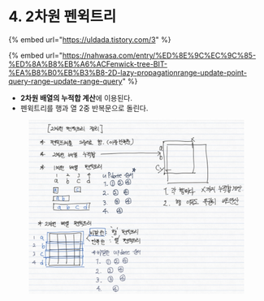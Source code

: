 # 4. 2차원 펜윅트리

{% embed url="https://uldada.tistory.com/3" %}

{% embed url="https://nahwasa.com/entry/%ED%8E%9C%EC%9C%85-%ED%8A%B8%EB%A6%ACFenwick-tree-BIT-%EA%B8%B0%EB%B3%B8-2D-lazy-propagationrange-update-point-query-range-update-range-query" %}

* **2차원 배열의 누적합 계산**에 이용된다.
* 펜윅트리를 행과 열 2중 반복문으로 돌린다.

<figure><img src="../../../.gitbook/assets/image (2) (1).png" alt=""><figcaption></figcaption></figure>
